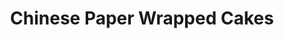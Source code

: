 ---
redirect_from: 
  - videos/chinese-paper-wrapped-cakes.html
layout: post
categories: videos
tags: [videos, sweets, sponge cake]
excerpt: 
title: "Chinese Paper Wrapped Cakes"
feature_video: https://www.youtube.com/embed/a-ALGMyOOvY
image:
    feature: 125-1.jpg
---